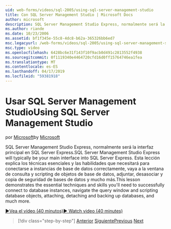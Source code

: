 ```yaml
---
uid: web-forms/videos/sql-2005/using-sql-server-management-studio
title: Con SQL Server Management Studio | Microsoft Docs
author: microsoft
description: SQL Server Management Studio Express, normalmente será la interfaz principal en SQL Server Express. En esta lección muestra las técnicas esenciales y ski...
ms.author: riande
ms.date: 10/23/2006
ms.assetid: bf1f345e-55c8-4dc8-b62a-365326bb6ed7
msc.legacyurl: /web-forms/videos/sql-2005/using-sql-server-management-studio
msc.type: video
ms.openlocfilehash: 6428bc6e31f143f10f9acb0d491c2813552f4938
ms.sourcegitcommit: 0f1119340e4464720cfd16d0ff15764746ea1fea
ms.translationtype: MT
ms.contentlocale: es-ES
ms.lasthandoff: 04/17/2019
ms.locfileid: "59381918"
---
```

# <a name="using-sql-server-management-studio"></a><span data-ttu-id="e65e0-104">Usar SQL Server Management Studio</span><span class="sxs-lookup"><span data-stu-id="e65e0-104">Using SQL Server Management Studio</span></span>

<span data-ttu-id="e65e0-105">por [Microsoft](https://github.com/microsoft)</span><span class="sxs-lookup"><span data-stu-id="e65e0-105">by [Microsoft](https://github.com/microsoft)</span></span>

<span data-ttu-id="e65e0-106">SQL Server Management Studio Express, normalmente será la interfaz principal en SQL Server Express.</span><span class="sxs-lookup"><span data-stu-id="e65e0-106">SQL Server Management Studio Express will typically be your main interface into SQL Server Express.</span></span> <span data-ttu-id="e65e0-107">Esta lección explica los técnicas esenciales y las habilidades que necesitará para conectarse a instancias de base de datos correctamente, vaya a la ventana de consulta y scripting de objetos de base de datos, adjuntar, desasociar y copia de seguridad de bases de datos y mucho más.</span><span class="sxs-lookup"><span data-stu-id="e65e0-107">This lesson demonstrates the essential techniques and skills you'll need to successfully connect to database instances, navigate the query window and scripting database objects, attaching, detaching and backing up databases, and much more.</span></span>

[<span data-ttu-id="e65e0-108">&#9654;Vea el vídeo (40 minutos)</span><span class="sxs-lookup"><span data-stu-id="e65e0-108">&#9654; Watch video (40 minutes)</span></span>](https://channel9.msdn.com/Blogs/ASP-NET-Site-Videos/using-sql-server-management-studio)

> [!div class="step-by-step"]
> <span data-ttu-id="e65e0-109">[Anterior](connecting-your-web-application-to-sql-server-2005-express-edition.md)
> [Siguiente](getting-started-with-reporting-services.md)</span><span class="sxs-lookup"><span data-stu-id="e65e0-109">[Previous](connecting-your-web-application-to-sql-server-2005-express-edition.md)
[Next](getting-started-with-reporting-services.md)</span></span>
